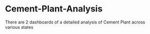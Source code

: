 # Cement-Plant-Analysis
There are 2 dashboards of a detailed analysis of Cement Plant across various states

